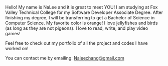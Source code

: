 Hello! My name is NaLee and it is great to meet YOU! 
I am studying at Fox Valley Technical College for my Software Developer Associate Degree. After finishing my degree, I will be transferring to get a Bachelor of Science in Computer Science. 
My favorite color is orange! I love jellyfishes and birds (as long as they are not pigeons). I love to read, write, and play video games!

Feel free to check out my portfolio of all the project and codes I have worked on! 

You can contact me by emailing: Naleechang@gmail.com
<!---
theNaLee/theNaLee is a ✨ special ✨ repository because its `README.md` (this file) appears on your GitHub profile.
You can click the Preview link to take a look at your changes.
--->

